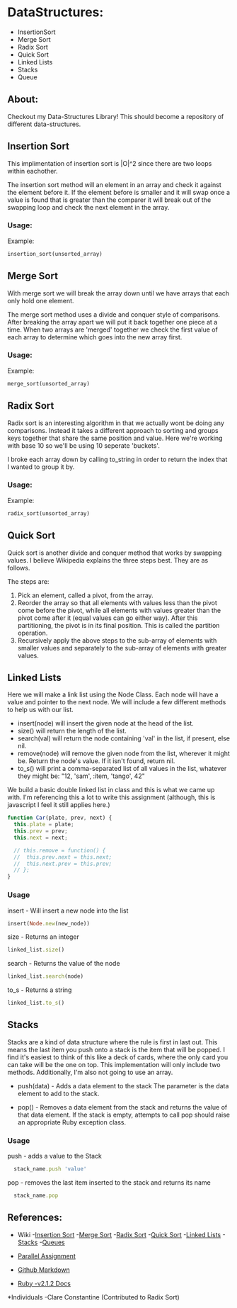 # DataStructures:
* InsertionSort
* Merge Sort
* Radix Sort
* Quick Sort
* Linked Lists
* Stacks
* Queue

## About:
Checkout my Data-Structures Library!
This should become a repository of different data-structures.

## Insertion Sort
This implimentation of insertion sort is |O|^2 since there
are two loops within eachother.

The insertion sort method will an element in an array and check it
against the element before it.  If the element before is smaller and it will swap
once a value is found that is greater than the comparer it will break out of the swapping loop
and check the next element in the array.
### Usage:
  Example:
  ```Ruby
  insertion_sort(unsorted_array)
  ```

## Merge Sort
With merge sort we will break the array down until
we have arrays that each only hold one element.

The merge sort method uses a divide and conquer style of comparisons. After breaking the
array apart we will put it back together one piece at a time.  When two arrays are
'merged' together we check the first value of each array to determine which goes into the
new array first.

### Usage:
  Example:
  ```Ruby
  merge_sort(unsorted_array)
  ```

## Radix Sort
Radix sort is an interesting algorithm in that we actually wont be
doing any comparisons. Instead it takes a different approach to sorting
and groups keys together that share the same position and
value.
Here we're working with base 10 so we'll be using 10 seperate 'buckets'.

I broke each array down by calling to_string in order to return the
index that I wanted to group it by.

### Usage:
  Example:
  ```Ruby
  radix_sort(unsorted_array)
  ```

## Quick Sort
Quick sort is another divide and conquer method that works by swapping values. I believe
Wikipedia explains the three steps best.  They are as follows.

The steps are:
1. Pick an element, called a pivot, from the array.
2. Reorder the array so that all elements with values less than the pivot come before the
pivot, while all elements with values greater than the pivot come after it (equal values
can go either way). After this partitioning, the pivot is in its final position. This
is called the partition operation.
3. Recursively apply the above steps to the sub-array of elements with smaller values and separately to the sub-array of elements with greater values.

## Linked Lists
Here we will make a link list using the Node Class.  Each node will
have a value and pointer to the next node. We will include a few
different methods to help us with our list.

* insert(node) will insert the given node at the head of the list.
* size() will return the length of the list.
* search(val) will return the node containing 'val' in the list, if present, else nil.
* remove(node) will remove the given node from the list, wherever it might be. Return the node's value. If it isn't found, return nil.
* to_s() will print a comma-separated list of all values in the list, whatever they might be: "12, 'sam', :item, 'tango', 42"

We build a basic double linked list in class and this is what we came up
with.  I'm referencing this a lot to write this assignment (although,
this is javascript I feel it still applies here.)

```Javascript
function Car(plate, prev, next) {
  this.plate = plate;
  this.prev = prev;
  this.next = next;

  // this.remove = function() {
  //  this.prev.next = this.next;
  //  this.next.prev = this.prev;
  // };
}
```
### Usage
insert - Will insert a new node into the list
```Ruby
insert(Node.new(new_node))
```
size - Returns an integer
```Ruby
linked_list.size()
```
search - Returns the value of the node
```Ruby
linked_list.search(node)
```
to_s - Returns a string
```Ruby
linked_list.to_s()
```

## Stacks
Stacks are a kind of data structure where the rule is first in last out.
This means the last item you push onto a stack is the item that will be
popped.
I find it's easiest to think of this like a deck of cards, where the only
card you can take will be the one on top.
This implementation will only include two methods. Additionally, I'm also not
going to use an array.

* push(data) - Adds a data element to the stack
The parameter is the data element to add to the stack.

* pop() - Removes a data element from the stack and returns the value of that data
element.  If the stack is empty, attempts to call pop should raise an appropriate
Ruby exception class.
### Usage

push - adds a value to the Stack
```Ruby
  stack_name.push 'value'
```
pop - removes the last item inserted to the stack and returns its name
```Ruby
  stack_name.pop
```

## References:
* Wiki
  -[Insertion Sort](http://en.wikipedia.org/wiki/Insertion_sort)
  -[Merge Sort](http://en.wikipedia.org/wiki/Merge_sort)
  -[Radix Sort](http://en.wikipedia.org/wiki/Radix_sort)
  -[Quick Sort](http://en.wikipedia.org/wiki/Quicksort)
  -[Linked Lists](http://en.wikipedia.org/wiki/Linked_list)
  -[Stacks](http://en.wikipedia.org/wiki/Stack_(abstract_data_type))
  -[Queues](http://www.princeton.edu/~achaney/tmve/wiki100k/docs/Queue_(data_structure).html)

* [Parallel Assignment](http://stackoverflow.com/questions/4182722/swapping-array-elements-using-parallel-assignment)

* [Github Markdown](https://help.github.com/articles/markdown-basics/)

* [Ruby -v2.1.2 Docs](http://ruby-doc.org/core-2.1.2/)

*Individuals
  -Clare Constantine (Contributed to Radix Sort)
